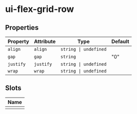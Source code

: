 # ui-flex-grid-row

## Properties

| Property  | Attribute | Type                  | Default |
|-----------|-----------|-----------------------|---------|
| `align`   | `align`   | `string \| undefined` |         |
| `gap`     | `gap`     | `string`              | "0"     |
| `justify` | `justify` | `string \| undefined` |         |
| `wrap`    | `wrap`    | `string \| undefined` |         |

## Slots

| Name |
|------|
|      |
